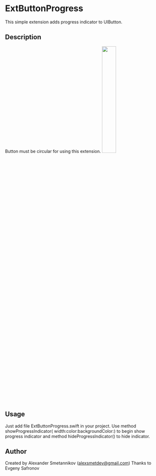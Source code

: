 # ExtButtonProgress
This simple extension adds progress indicator to UIButton. 

## Description
Button must be circular for using this extension.
<img width= 30% src="https://cloud.githubusercontent.com/assets/25868364/24117451/56ee5b30-0dbb-11e7-937a-978c981eb292.png" />

## Usage
Just add file ExtButtonProgress.swift in your project.
Use method showProgressIndicator( width:color:backgroundColor:) to begin show progress indicator
and method hideProgressIndicator() to hide indicator.

## Author
Created by Alexander Smetannikov (alexsmetdev@gmail.com)
Thanks to Evgeny Safronov
